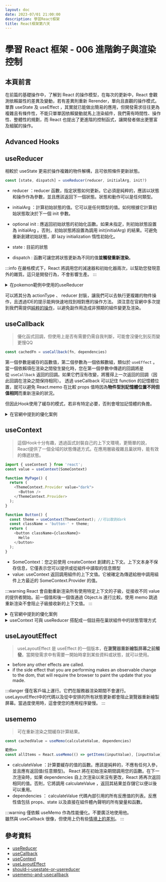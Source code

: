 ```yaml
---
layout: doc
date: 2023-07/01 21:00:00
description: 學習React框架
title: React框架第六天
---
```



# 學習 React 框架 - 006 進階鉤子與渲染控制

## 本頁前言

在前篇的基礎操作中，了解到 React 的操作模型，在每次的更新中，React 會觀測依賴屬性的差異及變動，若有差異則重新 Rerender，單向且直觀的操作模式。
單靠 useState 及 useEffect ，其實就已能做出簡易的應用，但開發需求往往更為複雜且有條件性，不能只單單因依賴變動就馬上渲染組件，我們需有時間性、操作性、整體性的規劃，而 React 也提出了更進階的控制函式，讓開發者做出更豐富及細膩的操作。

## Advanced Hooks

## useReducer

相較於 useState 更易於操作複雜的物件解構，且可依照條件更新狀態。

```JavaScript
const [state, dispatch] = useReducer(reducer, initialArg, init?)
```

- reducer ：reducer 函數，指定狀態如何更新。它必須是純粹的，應該以狀態和操作作為參數，並且應該返回下一個狀態。狀態和動作可以是任何類型。

- initialArg ：計算初始狀態的值。它可以是任何類型的值。如何根據它計算初始狀態取決於下一個 init 參數。

- optional init : 應返回初始狀態的初始化函數。如果未指定，則初始狀態設置為 initialArg 。否則，初始狀態將設置為調用 init(initialArg) 的結果。可避免重新創建初始狀態，即 lazy initialization 惰性初始化。

- state : 目前的狀態 

- dispatch : 函數可讓您將狀態更新為不同的值**並觸發重新渲染**。

:::info
在嚴格模式下，React 將調用您的減速器和初始化器兩次，以幫助您發現意外的雜質。這只是開發行為，不會影響生產。
:::

<details>

<summary>在pokemon範例中使用的useReducer</summary>

```JavaScript

const actionTypes = {
  init: 'init',
  pending: 'pending',
  resolved: 'resolved',
  reset: 'reset'
}

const usePokemonReducer = (state, action) => {
  switch (action.type) {
    case actionTypes.init: { 
      return {
        pokemonList: [],
        allPokemonNumber: action.allPokemonNumber,
        maxPageNum: action.maxPageNum,
        status: ''
      }
    }
    case actionTypes.pending: { 
      return {
        ...state,
        status: action.status
      }
    }
    case actionTypes.resolved: {
      return {
        ...state,
        status: action.status,
        pokemonList:
          action.pageNum === 1
            ? action.pokemonList
            : [...state.pokemonList, ...action.pokemonList]
      }
    }
    case actionTypes.reset: {
      return { pokemonList: [], allPokemonNumber: 0, maxPageNum: 0, status: '' }
    }
    default: {
      throw new Error(`Unsupported type: ${action.type}`) //如果您的狀態意外變為 undefined ，則您可能在其中一種情況下忘記了 return 狀態
    }
  }
}

const [state, dispatch] = React.useReducer(usePokemonReducer, {
  pokemonList: [],
  allPokemonNumber: 0,
  maxPageNum: 0,
  status: ''
})

```

</details>

可以將其分為 actionType 、 reducer 封裝，讓我們可以去執行更複雜的物件操作，且透過IDE的提示能夠快速地找到相對應的操作方法。
須注意在官網中多次提到我們需提供[純粹的操作](https://react.dev/learn/keeping-components-pure)，以避免副作用造成非預期的組件變更及渲染。

## useCallback

> 優化函式回調，但使用上是否有需要仍需自我判斷，可能會沒優化到反而變更慢QQ

```JavaScript
const cachedFn = useCallback(fn, dependencies)
```

第一個參數是緩存的函數值，第二個參數為一個依賴數組，類似於 `useEffect` 。
當一個依賴項在渲染之間發生變化時，您在第一個參數中傳遞的回調將是從 `useCallback` 返回的回調。如果它們沒有改變，將獲得上一次返回的回調（因此回調在渲染之間保持相同）。
透過 useCallback 可以記住 function 的記憶體位置，就可以避免 React.memo 在比較 props 值時因為**物件型別記憶體位置不同但值相同**而重新渲染的狀況。

但因此Hook使用了緩存的模式，若非有特定必要，否則會增加記憶體的負擔。

<details>

<summary>在官網中提到的優化案例</summary>

```JavaScript
function ChatRoom({ roomId }) {
  const [message, setMessage] = useState('');

  const createOptions = useCallback(() => {
    return {
      serverUrl: 'https://localhost:1234',
      roomId: roomId
    };
  }, [roomId]); // ✅ Only changes when roomId changes

  useEffect(() => {
    const options = createOptions();
    const connection = createConnection();
    connection.connect();
    return () => connection.disconnect();
  }, [createOptions]); // ✅ Only changes when createOptions changes

```

透過這樣的組合調用，我們可以做出更細微的依賴操作，避免每次的re-render。

</details>


## useContext
> 這個Hook十分有趣，透過函式封裝自己的上下文環境，更簡單的說，React提供了一個全域的狀態傳遞方式。在應用層級複雜且巢狀時，能有效的傳遞狀態。

```JavaScript
import { useContext } from 'react';
const value = useContext(SomeContext)

function MyPage() {
  return (
    <ThemeContext.Provider value="dark">
      <Button />
    </ThemeContext.Provider>
  );
}

function Button() {
  const theme = useContext(ThemeContext); //可以取到dark
  const className = 'button-' + theme;
  return (
    <button className={className}>
      Hello
    </button>
  );
}

```

- SomeContext：您之前使用 createContext 創建的上下文。上下文本身不保存信息，它僅表示您可以提供或從組件中讀取的信息類型
- value: useContext 返回調用組件的上下文值。它被確定為傳遞給樹中調用組件上方最近的 SomeContext.Provider 的值。

:::warning
React 會自動重新渲染所有使用特定上下文的子級，從接收不同 value 的提供者開始。前一個值和後一個值通過 Object.is 進行比較。使用 memo 跳過重新渲染不會阻止子級接收新的上下文值。
:::

<details>

<summary>在官網中提到的優化案例</summary>

```JavaScript
import { useCallback, useMemo } from 'react';

function MyApp() {
  const [currentUser, setCurrentUser] = useState(null);

  const login = useCallback((response) => {
    storeCredentials(response.credentials);
    setCurrentUser(response.user);
  }, []);

  const contextValue = useMemo(() => ({
    currentUser,
    login
  }), [currentUser, login]);

  return (
    <AuthContext.Provider value={contextValue}>
      <Page />
    </AuthContext.Provider>
  );
}

```

</details>


<details>

<summary>useContext 可與 useReducer 搭配成一個註冊在巢狀組件中的狀態管理方式</summary>

```JavaScript
const PokemonContext = React.createContext(null)
PokemonContext.displayName = 'PokemonContext' //在devtools上可以看到明確命名
// app inject the provider
const PokemonProvider = ({ children }) => {
  const [state, dispatch] = React.useReducer(usePokemonReducer, {
    pokemonList: [],
    allPokemonNumber: 0,
    maxPageNum: 0,
    status: ''
  })
  const value = [state, dispatch]
  return (
    <PokemonContext.Provider value={value}>{children}</PokemonContext.Provider>
  )
}

const usePokemonContext = () => {
  const context = React.useContext(PokemonContext) 
  if (context === undefined) {
    throw new Error(` usePokemon must be used within a PokemonProvider`)
  }
  return context
}


function App() {
  return (
    <PokemonProvider> //在此之下的所有組件都可以方便的拿到 context 中的 reducer
      <div>
        <Pokemon></Pokemon>
        <ScrollDirection></ScrollDirection>
      </div>
    </PokemonProvider>
  )
}

export default App

```

</details>


## useLayoutEffect

> useLayoutEffect 是 useEffect 的一個版本，**在瀏覽器重新繪製屏幕之前觸發**。當開發需求中有需要一開始時拿到某些資料或狀態，就可以使用。

- before any other effects are called.
- if the side effect that you are performing makes an observable change to the dom, that will require the browser to paint the update that you made.

:::danger
僅在客戶端上運行。它們在服務器渲染期間不會運行。useLayoutEffect中的代碼以及從中安排的所有狀態更新都會阻止瀏覽器重新繪製屏幕。當過度使用時，這會使您的應用程序變慢。
:::

## usememo

> 可在重新渲染之間緩存計算結果。

```JavaScript
const cachedValue = useMemo(calculateValue, dependencies)

範例=>
const allItems = React.useMemo(() => getItems(inputValue), [inputValue])
```

- calculateValue ：計算要緩存的值的函數。應該是純粹的，不應有任何入參，並且應有返回值(任意類型)。 React 將在初始渲染期間調用您的函數。在下一次渲染時，如果 dependencies 自上次渲染以來沒有更改，React 將再次返回相同的值。否則，它將調用 calculateValue ，返回其結果並存儲它以便以後可以重用。
- dependencies ： calculateValue 代碼內部引用的所有反應值的列表。反應性值包括 props、state 以及直接在組件體內聲明的所有變量和函數。

:::warning
僅依賴 useMemo 作為性能優化。不要廣泛地使用他。<br>雖然與 useCallback 很像，但使用上仍有些[情境上的差別](https://react.dev/reference/react/useMemo#memoizing-a-function)。
:::

## 參考資料

- [useReducer](https://react.dev/reference/react/useReducer)
- [useCallback](https://react.dev/reference/react/useCallback)
- [useContext](https://react.dev/reference/react/useContext)
- [useLayoutEffect](https://react.dev/reference/react/useLayoutEffect)
- [should-i-usestate-or-usereducer](https://kentcdodds.com/blog/should-i-usestate-or-usereducer)
- [usememo-and-usecallback](https://kentcdodds.com/blog/usememo-and-usecallback)

<GitTalk/>
